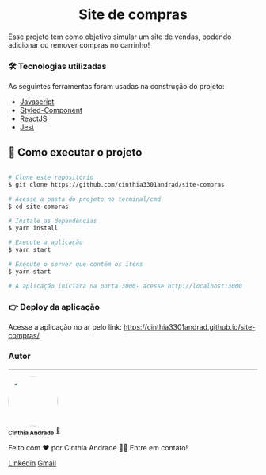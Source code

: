 
<p align="center"> 

</p>
<h1 align="center">Site de compras</h1>

<p align="left">Esse projeto tem como objetivo simular um site de vendas, podendo adicionar ou remover compras no carrinho!</p>


### 🛠 Tecnologias utilizadas

As seguintes ferramentas foram usadas na construção do projeto:
- [Javascript](https://developer.mozilla.org/pt-BR/docs/Web/JavaScript)
- [Styled-Component](https://styled-components.com/)
- [ReactJS](https://pt-br.reactjs.org/)
- [Jest](https://jestjs.io/pt-BR/)

## 🚀 Como executar o projeto

```bash

# Clone este repositório
$ git clone https://github.com/cinthia3301andrad/site-compras

# Acesse a pasta do projeto no terminal/cmd
$ cd site-compras

# Instale as dependências
$ yarn install

# Execute a aplicação 
$ yarn start

# Execute o server que contém os itens 
$ yarn start

# A aplicação iniciará na porta 3000- acesse http://localhost:3000

```

### 👉 Deploy da aplicação
Acesse a aplicação no ar pelo link: https://cinthia3301andrad.github.io/site-compras/
### Autor
---


 <img style="border-radius: 50%;" src="https://avatars.githubusercontent.com/u/47640072?s=400&u=63429990df49a363de4f3a25d522453dfe08eab3&v=4" width="100px;" />
 <br />
 <sub><b>Cinthia Andrade</b></sub></a> <a href="https://github.com/cinthia3301andrad" title="github">🚀</a>


Feito com ❤️ por Cinthia Andrade 👋🏽 Entre em contato!

 [Linkedin](https://www.linkedin.com/in/cinthia-andrade-866a501aa/) 
[Gmail](mailto:cinthiaadm15@gmail.com)
